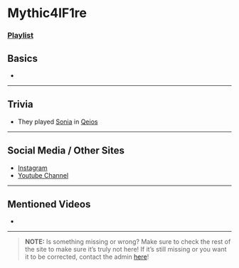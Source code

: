 # Mythic4IF1re
### [Playlist]()

## Basics
- 

----

## Trivia
- They played [Sonia](../5.Characters/Qeios_Characters.md) in [Qeios](../6.Series/Qeios.md)

----

## Social Media / Other Sites
- [Instagram]()
- [Youtube Channel]()

----

## Mentioned Videos
- []()

----

> **NOTE:** Is something missing or wrong? Make sure to check the rest of the site to make sure it’s truly not here! If it’s still missing or you want it to be corrected, contact the admin [here](../chapter_2.md)!